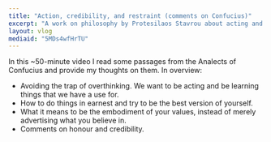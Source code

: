 ```yaml
---
title: "Action, credibility, and restraint (comments on Confucius)"
excerpt: "A work on philosophy by Protesilaos Stavrou about acting and doing things with credibility."
layout: vlog
mediaid: "5MDs4wfHrTU"
---
```


In this ~50-minute video I read some passages from the Analects of
Confucius and provide my thoughts on them. In overview:

- Avoiding the trap of overthinking. We want to be acting and be
  learning things that we have a use for.
- How to do things in earnest and try to be the best version of
  yourself.
- What it means to be the embodiment of your values, instead of merely
  advertising what you believe in.
- Comments on honour and credibility.
